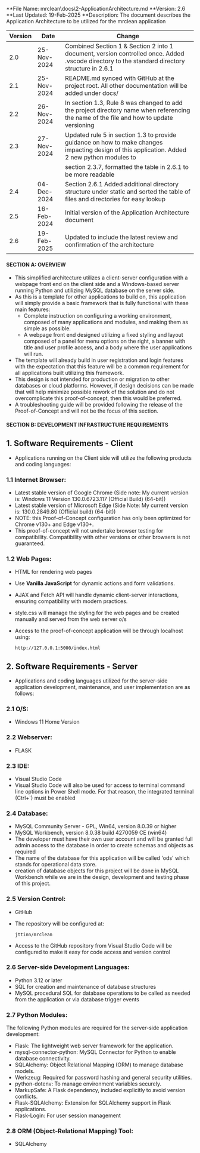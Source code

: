 **File Name: mrclean\docs\2-ApplicationArchitecture.md
**Version: 2.6
**Last Updated: 19-Feb-2025
**Description: The document describes the Application Architecture to be utilized for the mrclean application


| Version | Date        | Change                                                                                                                                        |
| ------- | ----------- | --------------------------------------------------------------------------------------------------------------------------------------------- |
| 2.0     | 25-Nov-2024 | Combined Section 1 & Section 2 into 1 document, version controlled once. Added .vscode directory to the standard directory structure in 2.6.1 |
| 2.1     | 25-Nov-2024 | README.md synced with GitHub at the project root. All other documentation will be added under docs/                                           |
| 2.2     | 26-Nov-2024 | In section 1.3, Rule 8 was changed to add the project directory name when referencing the name of the file and how to update versioning       |
| 2.3     | 27-Nov-2024 | Updated rule 5 in section 1.3 to provide guidance on how to make changes impacting design of this application. Added 2 new python modules to  |
|         |             | section 2.3.7, formatted the table in 2.6.1 to be more readable                                                                               |
| 2.4     | 04-Dec-2024 | Section 2.6.1 Added additional directory structure under static and sorted the table of files and directories for easy lookup                 |
| 2.5     | 16-Feb-2024 | Initial version of the Application Architecture document                                                                                      |
| 2.6     | 19-Feb-2025 | Updated to include the latest review and confirmation of the architecture                                                                     |

#### SECTION A: OVERVIEW

- This simplified architecture utilizes a client-server configuration with a webpage front end on the client side and a Windows-based server running Python and utilizing MySQL database on the server side.
- As this is a template for other applications to build on, this application will simply provide a basic framework that is fully functional with these main features:
    - Complete instruction on configuring a working environment, composed of many applications and modules, and making them as simple as possible.
    - A webpage front end designed utilizing a fixed styling and layout composed of a panel for menu options on the right, a banner with title and user profile access, and a body where the user applications will run.
- The template will already build in user registration and login features with the expectation that this feature will be a common requirement for all applications built utilizing this framework.
- This design is not intended for production or migration to other databases or cloud platforms. However, if design decisions can be made that will help minimize possible rework of the solution and do not overcomplicate this proof-of-concept, then this would be preferred.
- A troubleshooting guide will be provided following the release of the Proof-of-Concept and will not be the focus of this section.

#### SECTION B: DEVELOPMENT INFRASTRUCTURE REQUIREMENTS 

## 1. Software Requirements - Client

- Applications running on the Client side will utilize the following products and coding languages:
    
### 1.1 Internet Browser:
- Latest stable version of Google Chrome (Side note: My current version is: Windows 11 Version 130.0.6723.117 (Official Build) (64-bit))
- Latest stable version of Microsoft Edge (Side Note: My current version is: 130.0.2849.80 (Official build) (64-bit))
- NOTE: this Proof-of-Concept configuration has only been optimized for Chrome v130+ and Edge v130+.
- This proof-of-concept will not undertake browser testing for compatibility. Compatibility with other versions or other browsers is not guaranteed.

### 1.2 Web Pages:
- HTML for rendering web pages
- Use **Vanilla JavaScript** for dynamic actions and form validations.
- AJAX and Fetch API will handle dynamic client-server interactions, ensuring compatibility with modern practices.
- style.css will manage the styling for the web pages and be created manually and served from the web server o/s

- Access to the proof-of-concept application will be through localhost using:
    
    ```
    http://127.0.0.1:5000/index.html
    ```

## 2. Software Requirements - Server

- Applications and coding languages utilized for the server-side application development, maintenance, and user implementation are as follows:

### 2.1 O/S:
- Windows 11 Home Version

### 2.2 Webserver:
- FLASK

### 2.3 IDE:
- Visual Studio Code
- Visual Studio Code will also be used for access to terminal command line options in Power Shell mode. For that reason, the integrated terminal (Ctrl+`) must be enabled

### 2.4 Database:
- MySQL Community Server - GPL, Win64, version 8.0.39 or higher
- MySQL Workbench, version 8.0.38 build 4270059 CE (win64)
- The developer must have their own user account and will be granted full admin access to the database in order to create schemas and objects as required
- The name of the database for this application will be called 'ods' which stands for operational data store.
- creation of database objects for this project will be done in MySQL Workbench while we are in the design, development and testing phase of this project. 

### 2.5 Version Control:
- GitHub
- The repository will be configured at:
    
    ```
    jttinn/mrclean
    ```
    
- Access to the GitHub repository from Visual Studio Code will be configured to make it easy for code access and version control

### 2.6 Server-side Development Languages:
- Python 3.12 or later
- SQL for creation and maintenance of database structures
- MySQL procedural SQL for database operations to be called as needed from the application or via database trigger events

### 2.7 Python Modules:
The following Python modules are required for the server-side application development:

- Flask: The lightweight web server framework for the application.
- mysql-connector-python: MySQL Connector for Python to enable database connectivity.
- SQLAlchemy: Object Relational Mapping (ORM) to manage database models.
- Werkzeug: Required for password hashing and general security utilities.
- python-dotenv: To manage environment variables securely.
- MarkupSafe: A Flask dependency, included explicitly to avoid version conflicts.
- Flask-SQLAlchemy: Extension for SQLAlchemy support in Flask applications.
- Flask-Login: For user session management

### 2.8 ORM (Object-Relational Mapping) Tool:
- SQLAlchemy